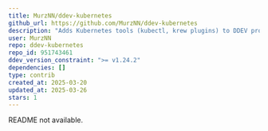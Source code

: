 ```yaml
---
title: MurzNN/ddev-kubernetes
github_url: https://github.com/MurzNN/ddev-kubernetes
description: "Adds Kubernetes tools (kubectl, krew plugins) to DDEV projects"
user: MurzNN
repo: ddev-kubernetes
repo_id: 951743461
ddev_version_constraint: ">= v1.24.2"
dependencies: []
type: contrib
created_at: 2025-03-20
updated_at: 2025-03-26
stars: 1
---
```


README not available.
